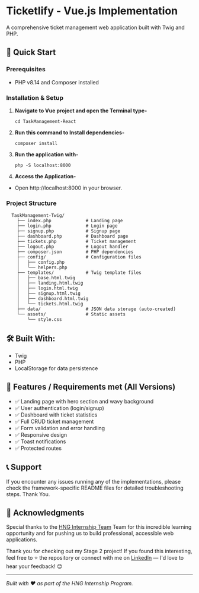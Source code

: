 # Ticketlify - Vue.js Implementation

A comprehensive ticket management web application built with Twig and PHP.

## 🚀 Quick Start

### Prerequisites
- PHP v8.14 and Composer installed

### Installation & Setup

1. **Navigate to Vue project and open the Terminal type-**
   ```terminal
   cd TaskManagement-React

2. **Run this command to Install dependencies-**
   ```terminal
   composer install

3. **Run the application with-**
   ```terminal
   php -S localhost:8000

4. **Access the Application-**
- Open http://localhost:8000 in your browser.

### Project Structure

```
  TaskManagement-Twig/
    ├── index.php             # Landing page
    ├── login.php             # Login page
    ├── signup.php            # Signup page
    ├── dashboard.php         # Dashboard page
    ├── tickets.php           # Ticket management
    ├── logout.php            # Logout handler
    ├── composer.json         # PHP dependencies
    ├── config/               # Configuration files
    │   ├── config.php
    │   └── helpers.php
    ├── templates/            # Twig template files
    │   ├── base.html.twig
    │   ├── landing.html.twig
    │   ├── login.html.twig
    │   ├── signup.html.twig
    │   ├── dashboard.html.twig
    │   └── tickets.html.twig
    ├── data/                 # JSON data storage (auto-created)
    └── assets/               # Static assets
        └── style.css
```

## 🛠️ Built With:
- Twig
- PHP
- LocalStorage for data persistence

## 📱 Features / Requirements met (All Versions)

- ✅ Landing page with hero section and wavy background
- ✅ User authentication (login/signup)
- ✅ Dashboard with ticket statistics
- ✅ Full CRUD ticket management
- ✅ Form validation and error handling
- ✅ Responsive design
- ✅ Toast notifications
- ✅ Protected routes


## 📞 Support

If you encounter any issues running any of the implementations, please check the framework-specific README files for detailed troubleshooting steps. Thank You.

## 🙏 Acknowledgments

Special thanks to the [HNG Internship Team](https://hng.tech/internship) Team for this incredible learning opportunity and for pushing us to build professional, accessible web applications.

Thank you for checking out my Stage 2 project! If you found this interesting, feel free to ⭐ the repository or connect with me on [LinkedIn](https://www.linkedin.com/in/edidiong-ekaette) — I'd love to hear your feedback! 😊

------

*Built with ❤️ as part of the HNG Internship Program.*
